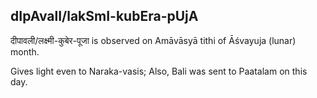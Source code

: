 ## dIpAvalI/lakSmI-kubEra-pUjA

दीपावली/लक्ष्मी-कुबेर-पूजा is observed on Amāvāsyā tithi of Āśvayuja (lunar) month.

Gives light even to Naraka-vasis; Also, Bali was sent to Paatalam on this day.

